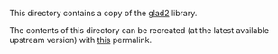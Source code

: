 This directory contains a copy of the
[glad2](https://github.com/Dav1dde/glad/tree/glad2) library.

The contents of this directory can be recreated (at the latest available
upstream version) with [this][permalink] permalink.

[permalink]: https://gen.glad.sh/#generator=c&api=egl%3D1.5%2Cgl%3D2.1%2Cgles2%3D2.0%2Cglx%3D1.4%2Cwgl%3D1.0&profile=gl%3Dcompatibility%2Cgles1%3Dcommon&extensions=EGL_EXT_device_base%2CEGL_EXT_device_query%2CEGL_EXT_platform_base%2CEGL_EXT_platform_device%2CEGL_KHR_platform_gbm%2CEGL_KHR_platform_wayland%2CEGL_KHR_platform_x11%2CGL_EXT_framebuffer_object%2CGL_OES_mapbuffer%2CGL_OES_required_internalformat%2CGLX_EXT_swap_control%2CGLX_MESA_swap_control%2CWGL_ARB_extensions_string%2CWGL_EXT_extensions_string%2CWGL_EXT_swap_control

